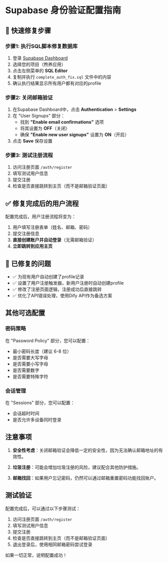 # Supabase 身份验证配置指南

## 🚀 快速修复步骤

### 步骤1: 执行SQL脚本修复数据库

1. 登录 [Supabase Dashboard](https://supabase.com/dashboard)
2. 选择您的项目（煦养应用）
3. 点击左侧菜单的 **SQL Editor**
4. 复制并执行 `complete_auth_fix.sql` 文件中的内容
5. 确认执行结果显示所有用户都有对应的profile

### 步骤2: 关闭邮箱验证

1. 在Supabase Dashboard中，点击 **Authentication** > **Settings**
2. 在 "User Signups" 部分：
   - 找到 **"Enable email confirmations"** 选项
   - 将其设置为 **OFF**（关闭）
   - 确保 **"Enable new user signups"** 设置为 **ON**（开启）
3. 点击 **Save** 保存设置

### 步骤3: 测试注册流程

1. 访问注册页面 `/auth/register`
2. 填写测试用户信息
3. 提交注册
4. 检查是否直接跳转到主页（而不是邮箱验证页面）

## ✅ 修复完成后的用户流程

配置完成后，用户注册流程将变为：

1. 用户填写注册表单（姓名、邮箱、密码）
2. 提交注册信息
3. **直接创建账户并自动登录**（无需邮箱验证）
4. **立即跳转到应用主页**

## 🔧 已修复的问题

- ✅ 为现有用户自动创建了profile记录
- ✅ 设置了用户注册触发器，新用户注册时自动创建profile
- ✅ 修改了注册页面逻辑，注册成功后直接跳转
- ✅ 优化了API错误处理，使用Dify API作为备选方案

## 其他可选配置

### 密码策略

在 "Password Policy" 部分，您可以配置：

- 最小密码长度（建议 6-8 位）
- 是否需要大写字母
- 是否需要小写字母
- 是否需要数字
- 是否需要特殊字符

### 会话管理

在 "Sessions" 部分，您可以配置：

- 会话超时时间
- 是否允许多设备同时登录

## 注意事项

1. **安全性考虑**：关闭邮箱验证会降低一定的安全性，因为无法确认邮箱地址的有效性。

2. **垃圾注册**：可能会增加垃圾注册的风险，建议配合其他防护措施。

3. **邮箱找回**：如果用户忘记密码，仍然可以通过邮箱重置密码功能找回账户。

## 测试验证

配置完成后，可以通过以下步骤测试：

1. 访问注册页面 `/auth/register`
2. 填写测试用户信息
3. 提交注册
4. 检查是否直接跳转到主页（而不是邮箱验证页面）
5. 退出登录后，使用相同邮箱密码尝试登录

如果一切正常，说明配置成功！